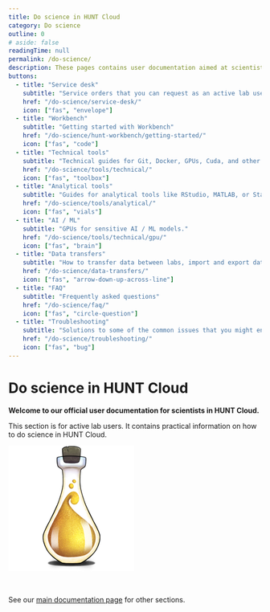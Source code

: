 ```yaml
---
title: Do science in HUNT Cloud
category: Do science
outline: 0
# aside: false
readingTime: null
permalink: /do-science/
description: These pages contains user documentation aimed at scientists that conduct scientific experiments in HUNT Cloud.
buttons:
  - title: "Service desk"
    subtitle: "Service orders that you can request as an active lab user in HUNT Cloud."
    href: "/do-science/service-desk/"
    icon: ["fas", "envelope"]
  - title: "Workbench"
    subtitle: "Getting started with Workbench"
    href: "/do-science/hunt-workbench/getting-started/"
    icon: ["fas", "code"]
  - title: "Technical tools"
    subtitle: "Technical guides for Git, Docker, GPUs, Cuda, and other tools."
    href: "/do-science/tools/technical/"
    icon: ["fas", "toolbox"]
  - title: "Analytical tools"
    subtitle: "Guides for analytical tools like RStudio, MATLAB, or Stata."
    href: "/do-science/tools/analytical/"
    icon: ["fas", "vials"]
  - title: "AI / ML"
    subtitle: "GPUs for sensitive AI / ML models."
    href: "/do-science/tools/technical/gpu/"
    icon: ["fas", "brain"]
  - title: "Data transfers"
    subtitle: "How to transfer data between labs, import and export data."
    href: "/do-science/data-transfers/"
    icon: ["fas", "arrow-down-up-across-line"]
  - title: "FAQ"
    subtitle: "Frequently asked questions"
    href: "/do-science/faq/"
    icon: ["fas", "circle-question"]
  - title: "Troubleshooting"
    subtitle: "Solutions to some of the common issues that you might encounter."
    href: "/do-science/troubleshooting/"
    icon: ["fas", "bug"]
---
```


# Do science in HUNT Cloud

**Welcome to our official user documentation for scientists in HUNT Cloud.**

This section is for active lab users. It contains practical information on how to do science in HUNT Cloud.

!["Illustration of laboratory glass bottle with yellow shimmery substance."](../images/hunt-cloud_bottle_250.png)

<NavitationCards :buttons="$frontmatter.buttons" />

<br/>

<!-- !["Illustration of laboratory glass bottle with yellow shimmery substance."](../images/hunt-cloud_bottle_250.png) -->

See our [main documentation page](/) for other sections.

<!-- ::: tip Next Tingweek #13 (2024-10)

- **Labting**: Tuesday 15 October 2024 - 2 to 4 p.m. CET ([agenda](https://assets.hdc.ntnu.no/assets/tingweek/hunt-cloud-tingweek13-labting-agenda.pdf))

::: -->
